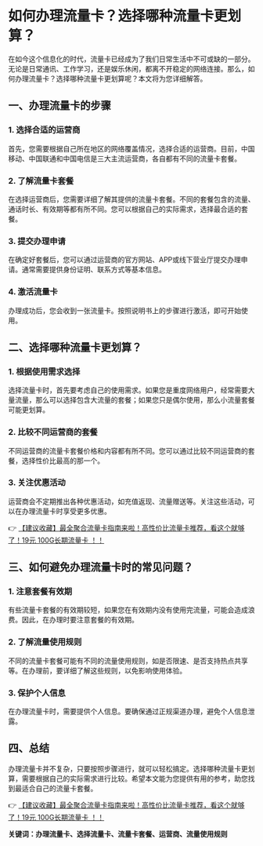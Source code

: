 # 如何办理流量卡？选择哪种流量卡更划算？

在如今这个信息化的时代，流量卡已经成为了我们日常生活中不可或缺的一部分。无论是日常通讯、工作学习，还是娱乐休闲，都离不开稳定的网络连接。那么，如何办理流量卡？选择哪种流量卡更划算呢？本文将为您详细解答。

## 一、办理流量卡的步骤

### 1. 选择合适的运营商
首先，您需要根据自己所在地区的网络覆盖情况，选择合适的运营商。目前，中国移动、中国联通和中国电信是三大主流运营商，各自都有不同的流量卡套餐。

### 2. 了解流量卡套餐
在选择运营商后，您需要详细了解其提供的流量卡套餐。不同的套餐包含的流量、通话时长、有效期等都有所不同。您可以根据自己的实际需求，选择最合适的套餐。

### 3. 提交办理申请
在确定好套餐后，您可以通过运营商的官方网站、APP或线下营业厅提交办理申请。通常需要提供身份证明、联系方式等基本信息。

### 4. 激活流量卡
办理成功后，您会收到一张流量卡。按照说明书上的步骤进行激活，即可开始使用。

## 二、选择哪种流量卡更划算？

### 1. 根据使用需求选择
选择流量卡时，首先要考虑自己的使用需求。如果您是重度网络用户，经常需要大量流量，那么可以选择包含大流量的套餐；如果您只是偶尔使用，那么小流量套餐可能更划算。

### 2. 比较不同运营商的套餐
不同运营商的流量卡套餐价格和内容都有所不同。您可以通过比较不同运营商的套餐，选择性价比最高的那一个。

### 3. 关注优惠活动
运营商会不定期推出各种优惠活动，如充值返现、流量赠送等。关注这些活动，可以在办理流量卡时享受更多优惠。

👉 [【建议收藏】最全聚合流量卡指南来啦！高性价比流量卡推荐，看这个就够了！19元 100G长期流量卡 ！！](https://bit.ly/Liuliangka)

## 三、如何避免办理流量卡时的常见问题？

### 1. 注意套餐有效期
有些流量卡套餐的有效期较短，如果您在有效期内没有使用完流量，可能会造成浪费。因此，在办理时要注意套餐的有效期。

### 2. 了解流量使用规则
不同的流量卡套餐可能有不同的流量使用规则，如是否限速、是否支持热点共享等。在办理前，要详细了解这些规则，以免影响使用体验。

### 3. 保护个人信息
在办理流量卡时，需要提供个人信息。要确保通过正规渠道办理，避免个人信息泄露。

## 四、总结

办理流量卡并不复杂，只要按照步骤进行，就可以轻松搞定。选择哪种流量卡更划算，需要根据自己的实际需求进行比较。希望本文能为您提供有用的参考，助您找到最适合自己的流量卡套餐。

👉 [【建议收藏】最全聚合流量卡指南来啦！高性价比流量卡推荐，看这个就够了！19元 100G长期流量卡 ！！](https://bit.ly/Liuliangka)

**关键词：办理流量卡、选择流量卡、流量卡套餐、运营商、流量使用规则**